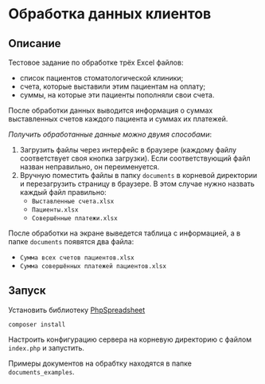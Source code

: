 # Обработка данных клиентов
## Описание
Тестовое задание по обработке трёх Excel файлов:
- список пациентов стоматологической клиники;
- счета, которые выставили этим пациентам на оплату;
- суммы, на которые эти пациенты пополняли свои счета.

После обработки данных выводится информация о суммах выставленных счетов каждого пациента и суммах их платежей.

*Получить обработанные данные можно двумя способами*:
1. Загрузить файлы через интерфейс в браузере (каждому файлу соответствует своя кнопка загрузки). Если соответствующий файл назван неправильно, он переименуется. 
2. Вручную поместить файлы в папку `documents` в корневой директории и перезагрузить страницу в браузере. В этом случае нужно назвать каждый файл правильно:
    - `Выставленные счета.xlsx`
    - `Пациенты.xlsx`
    - `Совершённые платежи.xlsx`

После обработки на экране выведется таблица с информацией, а в папке `documents` появятся два файла:
- `Сумма всех счетов пациентов.xlsx`
- `Сумма совершённых платежей пациентов.xlsx`

## Запуск
Установить библиотеку [PhpSpreadsheet](https://phpspreadsheet.readthedocs.io/en/latest/)
```
composer install
```
Настроить конфигурацию сервера на корневую директорию с файлом `index.php` и запустить.

Примеры документов на обрабтку находятся в папке `documents_examples`.

